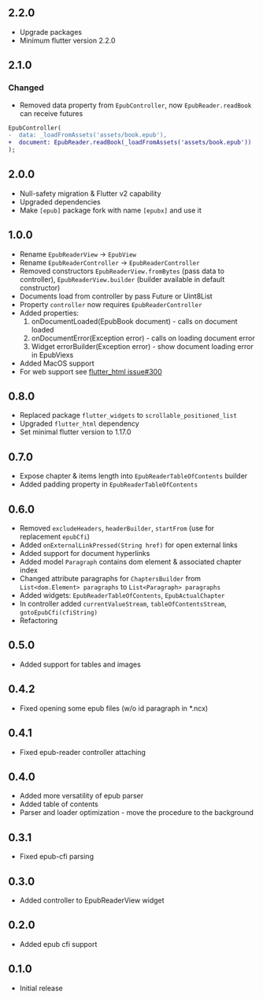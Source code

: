 ## 2.2.0

* Upgrade packages
* Minimum flutter version 2.2.0

## 2.1.0
### Changed
* Removed data property from `EpubController`, now `EpubReader.readBook` can receive futures
```diff
EpubController(
-  data: _loadFromAssets('assets/book.epub'),
+  document: EpubReader.readBook(_loadFromAssets('assets/book.epub'))
);
```

## 2.0.0

* Null-safety migration & Flutter v2 capability
* Upgraded dependencies
* Make `[epub]` package fork with name `[epubx]` and use it

## 1.0.0

* Rename `EpubReaderView` -> `EpubView`
* Rename `EpubReaderController` -> `EpubReaderController`
* Removed constructors `EpubReaderView.fromBytes` (pass data to controller), `EpubReaderView.builder` (builder available in default constructor)
* Documents load from controller by pass Future<Uint8List> or Uint8List
* Property `controller` now requires `EpubReaderController`
* Added properties:
  1. onDocumentLoaded(EpubBook document) - calls on document loaded
  2. onDocumentError(Exception error) - calls on loading document error
  3. Widget errorBuilder(Exception error) - show document loading error in EpubViexs
* Added MacOS support
* For web support see [flutter_html issue#300](https://github.com/Sub6Resources/flutter_html/issues/300)

## 0.8.0

* Replaced package `flutter_widgets` to `scrollable_positioned_list`
* Upgraded `flutter_html` dependency
* Set minimal flutter version to 1.17.0

## 0.7.0

* Expose chapter & items length into `EpubReaderTableOfContents` builder
* Added padding property in `EpubReaderTableOfContents`

## 0.6.0

* Removed `excludeHeaders`, `headerBuilder`, `startFrom` (use for replacement `epubCfi`)
* Added `onExternalLinkPressed(String href)` for open external links
* Added support for document hyperlinks
* Added model `Paragraph` contains dom element & associated chapter index
* Changed attribute paragraphs for `ChaptersBuilder` from `List<dom.Element> paragraphs` to `List<Paragraph> paragraphs`
* Added widgets: `EpubReaderTableOfContents`, `EpubActualChapter`
* In controller added `currentValueStream`, `tableOfContentsStream`, `gotoEpubCfi(cfiString)`
* Refactoring

## 0.5.0

* Added support for tables and images

## 0.4.2

* Fixed opening some epub files (w/o id paragraph in *.ncx)

## 0.4.1

* Fixed epub-reader controller attaching

## 0.4.0

* Added more versatility of epub parser
* Added table of contents
* Parser and loader optimization - move the procedure to the background

## 0.3.1

* Fixed epub-cfi parsing

## 0.3.0

* Added controller to EpubReaderView widget

## 0.2.0

* Added epub cfi support

## 0.1.0

* Initial release
